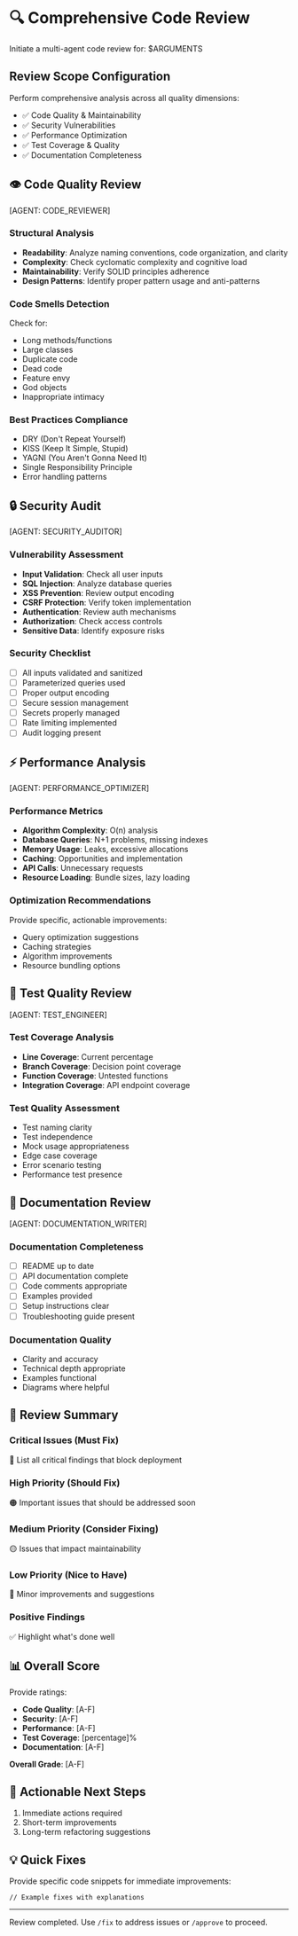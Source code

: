# 🔍 Comprehensive Code Review

Initiate a multi-agent code review for: $ARGUMENTS

## Review Scope Configuration

Perform comprehensive analysis across all quality dimensions:
- ✅ Code Quality & Maintainability
- ✅ Security Vulnerabilities
- ✅ Performance Optimization
- ✅ Test Coverage & Quality
- ✅ Documentation Completeness

## 👁️ Code Quality Review

[AGENT: CODE_REVIEWER]

### Structural Analysis
- **Readability**: Analyze naming conventions, code organization, and clarity
- **Complexity**: Check cyclomatic complexity and cognitive load
- **Maintainability**: Verify SOLID principles adherence
- **Design Patterns**: Identify proper pattern usage and anti-patterns

### Code Smells Detection
Check for:
- Long methods/functions
- Large classes
- Duplicate code
- Dead code
- Feature envy
- God objects
- Inappropriate intimacy

### Best Practices Compliance
- DRY (Don't Repeat Yourself)
- KISS (Keep It Simple, Stupid)
- YAGNI (You Aren't Gonna Need It)
- Single Responsibility Principle
- Error handling patterns

## 🔒 Security Audit

[AGENT: SECURITY_AUDITOR]

### Vulnerability Assessment
- **Input Validation**: Check all user inputs
- **SQL Injection**: Analyze database queries
- **XSS Prevention**: Review output encoding
- **CSRF Protection**: Verify token implementation
- **Authentication**: Review auth mechanisms
- **Authorization**: Check access controls
- **Sensitive Data**: Identify exposure risks

### Security Checklist
- [ ] All inputs validated and sanitized
- [ ] Parameterized queries used
- [ ] Proper output encoding
- [ ] Secure session management
- [ ] Secrets properly managed
- [ ] Rate limiting implemented
- [ ] Audit logging present

## ⚡ Performance Analysis

[AGENT: PERFORMANCE_OPTIMIZER]

### Performance Metrics
- **Algorithm Complexity**: O(n) analysis
- **Database Queries**: N+1 problems, missing indexes
- **Memory Usage**: Leaks, excessive allocations
- **Caching**: Opportunities and implementation
- **API Calls**: Unnecessary requests
- **Resource Loading**: Bundle sizes, lazy loading

### Optimization Recommendations
Provide specific, actionable improvements:
- Query optimization suggestions
- Caching strategies
- Algorithm improvements
- Resource bundling options

## 🧪 Test Quality Review

[AGENT: TEST_ENGINEER]

### Test Coverage Analysis
- **Line Coverage**: Current percentage
- **Branch Coverage**: Decision point coverage
- **Function Coverage**: Untested functions
- **Integration Coverage**: API endpoint coverage

### Test Quality Assessment
- Test naming clarity
- Test independence
- Mock usage appropriateness
- Edge case coverage
- Error scenario testing
- Performance test presence

## 📝 Documentation Review

[AGENT: DOCUMENTATION_WRITER]

### Documentation Completeness
- [ ] README up to date
- [ ] API documentation complete
- [ ] Code comments appropriate
- [ ] Examples provided
- [ ] Setup instructions clear
- [ ] Troubleshooting guide present

### Documentation Quality
- Clarity and accuracy
- Technical depth appropriate
- Examples functional
- Diagrams where helpful

## 🎯 Review Summary

### Critical Issues (Must Fix)
🔴 List all critical findings that block deployment

### High Priority (Should Fix)
🟠 Important issues that should be addressed soon

### Medium Priority (Consider Fixing)
🟡 Issues that impact maintainability

### Low Priority (Nice to Have)
🔵 Minor improvements and suggestions

### Positive Findings
✅ Highlight what's done well

## 📊 Overall Score

Provide ratings:
- **Code Quality**: [A-F]
- **Security**: [A-F]
- **Performance**: [A-F]
- **Test Coverage**: [percentage]%
- **Documentation**: [A-F]

**Overall Grade**: [A-F]

## 🔧 Actionable Next Steps

1. Immediate actions required
2. Short-term improvements
3. Long-term refactoring suggestions

## 💡 Quick Fixes

Provide specific code snippets for immediate improvements:
```
// Example fixes with explanations
```

---

Review completed. Use `/fix` to address issues or `/approve` to proceed.